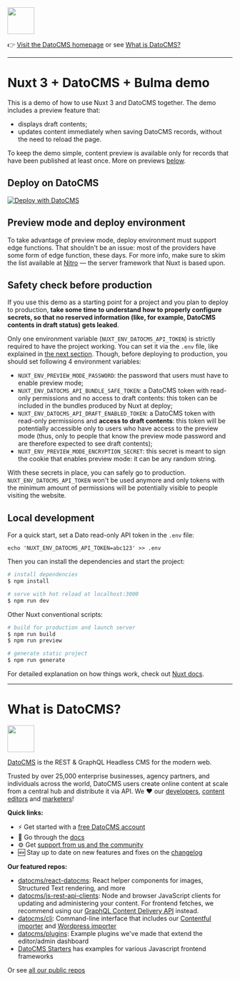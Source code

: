 <!--datocms-autoinclude-header start--><a href="https://www.datocms.com/"><img src="https://www.datocms.com/images/full_logo.svg" height="60"></a>

👉 [Visit the DatoCMS homepage](https://www.datocms.com) or see [What is DatoCMS?](#what-is-datocms)

---

<!--datocms-autoinclude-header end-->

# Nuxt 3 + DatoCMS + Bulma demo

This is a demo of how to use Nuxt 3 and DatoCMS together. The demo includes a preview feature that:

- displays draft contents;
- updates content immediately when saving DatoCMS records, without the need to reload the page.

To keep the demo simple, content preview is available only for records that have been published at least once. More on previews [below](#preview-mode-and-deploy-environment).

## Deploy on DatoCMS

[![Deploy with DatoCMS](https://dashboard.datocms.com/deploy/button.svg)](https://dashboard.datocms.com/deploy?repo=datocms/nuxtjs-demo)

## Preview mode and deploy environment

To take advantage of preview mode, deploy environment must support edge functions. That shouldn't be an issue: most of the providers have some form of edge function, these days. For more info, make sure to skim the list available at [Nitro](https://nitro.unjs.io/deploy) — the server framework that Nuxt is based upon.

## Safety check before production

If you use this demo as a starting point for a project and you plan to deploy to production, **take some time to understand how to properly configure secrets, so that no reserved information (like, for example, DatoCMS contents in draft status) gets leaked**.

Only one environment variable (`NUXT_ENV_DATOCMS_API_TOKEN`) is strictly required to have the project working. You can set it via the `.env` file, like explained in [the next section](#local-development). Though, before deploying to production, you should set following 4 environment variables:

* `NUXT_ENV_PREVIEW_MODE_PASSWORD`: the password that users must have to enable preview mode;
* `NUXT_ENV_DATOCMS_API_BUNDLE_SAFE_TOKEN`: a DatoCMS token with read-only permissions and no access to draft contents: this token can be included in the bundles produced by Nuxt at deploy;
* `NUXT_ENV_DATOCMS_API_DRAFT_ENABLED_TOKEN`: a DatoCMS token with read-only permissions and **access to draft contents**: this token will be potentially accessible only to users who have access to the preview mode (thus, only to people that know the preview mode password and are therefore expected to see draft contents);
* `NUXT_ENV_PREVIEW_MODE_ENCRYPTION_SECRET`: this secret is meant to sign the cookie that enables preview mode: it can be any random string.

With these secrets in place, you can safely go to production. `NUXT_ENV_DATOCMS_API_TOKEN` won't be used anymore and only tokens with the minimum amount of permissions will be potentially visible to people visiting the website.

## Local development

For a quick start, set a Dato read-only API token in the `.env` file:

```
echo 'NUXT_ENV_DATOCMS_API_TOKEN=abc123' >> .env
```

Then you can install the dependencies and start the project:

```bash
# install dependencies
$ npm install

# serve with hot reload at localhost:3000
$ npm run dev
```

Other Nuxt conventional scripts:

```bash
# build for production and launch server
$ npm run build
$ npm run preview

# generate static project
$ npm run generate
```

For detailed explanation on how things work, check out [Nuxt docs](https://nuxt.com).

<!--datocms-autoinclude-footer start-->

---

# What is DatoCMS?
<a href="https://www.datocms.com/"><img src="https://www.datocms.com/images/full_logo.svg" height="60"></a>

[DatoCMS](https://www.datocms.com/) is the REST & GraphQL Headless CMS for the modern web.

Trusted by over 25,000 enterprise businesses, agency partners, and individuals across the world, DatoCMS users create online content at scale from a central hub and distribute it via API. We ❤️ our [developers](https://www.datocms.com/team/best-cms-for-developers), [content editors](https://www.datocms.com/team/content-creators) and [marketers](https://www.datocms.com/team/cms-digital-marketing)!

**Quick links:**

- ⚡️ Get started with a [free DatoCMS account](https://dashboard.datocms.com/signup)
- 🔖 Go through the [docs](https://www.datocms.com/docs)
- ⚙️ Get [support from us and the community](https://community.datocms.com/)
- 🆕 Stay up to date on new features and fixes on the [changelog](https://www.datocms.com/product-updates)

**Our featured repos:**
- [datocms/react-datocms](https://github.com/datocms/react-datocms): React helper components for images, Structured Text rendering, and more
- [datocms/js-rest-api-clients](https://github.com/datocms/js-rest-api-clients): Node and browser JavaScript clients for updating and administering your content. For frontend fetches, we recommend using our [GraphQL Content Delivery API](https://www.datocms.com/docs/content-delivery-api) instead.
- [datocms/cli](https://github.com/datocms/cli): Command-line interface that includes our [Contentful importer](https://github.com/datocms/cli/tree/main/packages/cli-plugin-contentful) and [Wordpress importer](https://github.com/datocms/cli/tree/main/packages/cli-plugin-wordpress)
- [datocms/plugins](https://github.com/datocms/plugins): Example plugins we've made that extend the editor/admin dashboard
- [DatoCMS Starters](https://www.datocms.com/marketplace/starters) has examples for various Javascript frontend frameworks

Or see [all our public repos](https://github.com/orgs/datocms/repositories?q=&type=public&language=&sort=stargazers)<!--datocms-autoinclude-footer end-->

